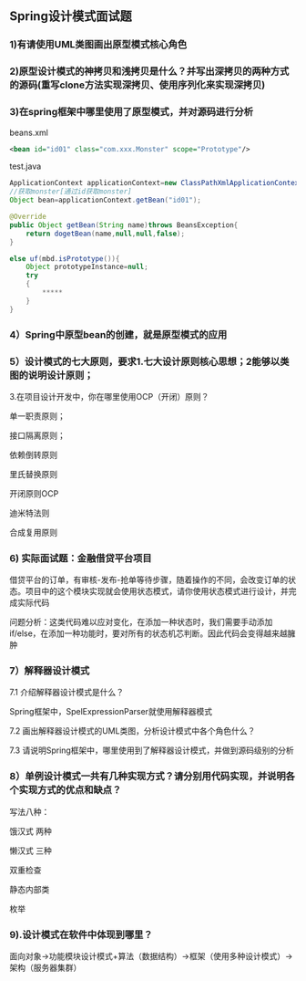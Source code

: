 ## Spring设计模式面试题

### **1)有请使用UML类图画出原型模式核心角色**



### **2)原型设计模式的神拷贝和浅拷贝是什么？并写出深拷贝的两种方式的源码(重写clone方法实现深拷贝、使用序列化来实现深拷贝)**



### **3)在spring框架中哪里使用了原型模式，并对源码进行分析**

beans.xml

```xml
<bean id="id01" class="com.xxx.Monster" scope="Prototype"/>
```

test.java

```java
ApplicationContext applicationContext=new ClassPathXmlApplicationContext("bean.xml");
//获取monster[通过id获取monster]
Object bean=applicationContext.getBean("id01");

@Override
public Object getBean(String name)throws BeansException{
    return dogetBean(name,null,null,false);
}

else uf(mbd.isPrototype()){
    Object prototypeInstance=null;
    try
    {
        *****
    }
}
```



### 4）Spring中原型bean的创建，就是原型模式的应用

### 5）设计模式的七大原则，要求1.七大设计原则核心思想；2能够以类图的说明设计原则；

3.在项目设计开发中，你在哪里使用OCP（开闭）原则？

单一职责原则；

接口隔离原则；

依赖倒转原则

里氏替换原则

开闭原则OCP

迪米特法则

合成复用原则

### 6) 实际面试题：金融借贷平台项目

借贷平台的订单，有审核-发布-抢单等待步骤，随着操作的不同，会改变订单的状态。项目中的这个模块实现就会使用状态模式，请你使用状态模式进行设计，并完成实际代码

问题分析：这类代码难以应对变化，在添加一种状态时，我们需要手动添加if/else，在添加一种功能时，要对所有的状态机芯判断。因此代码会变得越来越臃肿



### 7）解释器设计模式

7.1 介绍解释器设计模式是什么？

Spring框架中，SpelExpressionParser就使用解释器模式

7.2 画出解释器设计模式的UML类图，分析设计模式中各个角色什么？



7.3 请说明Spring框架中，哪里使用到了解释器设计模式，并做到源码级别的分析



### 8）单例设计模式一共有几种实现方式？请分别用代码实现，并说明各个实现方式的优点和缺点？

写法八种：

饿汉式 两种

懒汉式 三种

双重检查

静态内部类

枚举





### 9).设计模式在软件中体现到哪里？

面向对象->功能模块设计模式+算法（数据结构）->框架（使用多种设计模式）->架构（服务器集群）